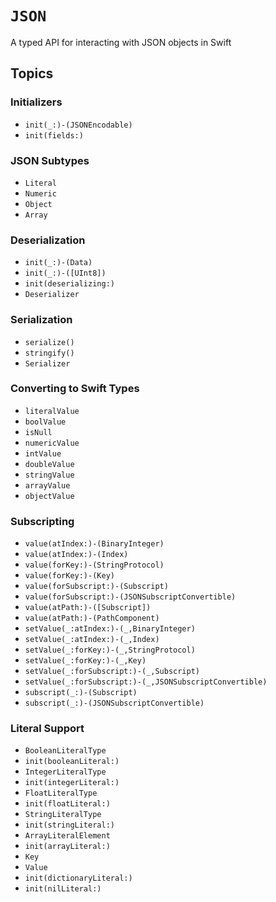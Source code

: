 # ``JSON``

A typed API for interacting with JSON objects in Swift

## Topics

### Initializers

- ``init(_:)-(JSONEncodable)``
- ``init(fields:)``

### JSON Subtypes

- ``Literal``
- ``Numeric``
- ``Object``
- ``Array``

### Deserialization

- ``init(_:)-(Data)``
- ``init(_:)-([UInt8])``
- ``init(deserializing:)``
- ``Deserializer``

### Serialization

- ``serialize()``
- ``stringify()``
- ``Serializer``

### Converting to Swift Types

- ``literalValue``
- ``boolValue``
- ``isNull``
- ``numericValue``
- ``intValue``
- ``doubleValue``
- ``stringValue``
- ``arrayValue``
- ``objectValue``

### Subscripting

- ``value(atIndex:)-(BinaryInteger)``
- ``value(atIndex:)-(Index)``
- ``value(forKey:)-(StringProtocol)``
- ``value(forKey:)-(Key)``
- ``value(forSubscript:)-(Subscript)``
- ``value(forSubscript:)-(JSONSubscriptConvertible)``
- ``value(atPath:)-([Subscript])``
- ``value(atPath:)-(PathComponent)``
- ``setValue(_:atIndex:)-(_,BinaryInteger)``
- ``setValue(_:atIndex:)-(_,Index)``
- ``setValue(_:forKey:)-(_,StringProtocol)``
- ``setValue(_:forKey:)-(_,Key)``
- ``setValue(_:forSubscript:)-(_,Subscript)``
- ``setValue(_:forSubscript:)-(_,JSONSubscriptConvertible)``
- ``subscript(_:)-(Subscript)``
- ``subscript(_:)-(JSONSubscriptConvertible)``

### Literal Support

- ``BooleanLiteralType``
- ``init(booleanLiteral:)``
- ``IntegerLiteralType``
- ``init(integerLiteral:)``
- ``FloatLiteralType``
- ``init(floatLiteral:)``
- ``StringLiteralType``
- ``init(stringLiteral:)``
- ``ArrayLiteralElement``
- ``init(arrayLiteral:)``
- ``Key``
- ``Value``
- ``init(dictionaryLiteral:)``
- ``init(nilLiteral:)``
